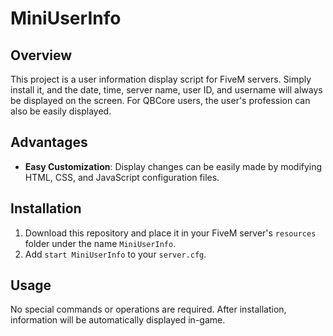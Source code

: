 # MiniUserInfo

## Overview
This project is a user information display script for FiveM servers.
Simply install it, and the date, time, server name, user ID, and username will always be displayed on the screen.
For QBCore users, the user's profession can also be easily displayed.

## Advantages
*   **Easy Customization**: Display changes can be easily made by modifying HTML, CSS, and JavaScript configuration files.

## Installation
1. Download this repository and place it in your FiveM server's `resources` folder under the name `MiniUserInfo`.
2. Add `start MiniUserInfo` to your `server.cfg`.

## Usage
No special commands or operations are required. After installation, information will be automatically displayed in-game.
